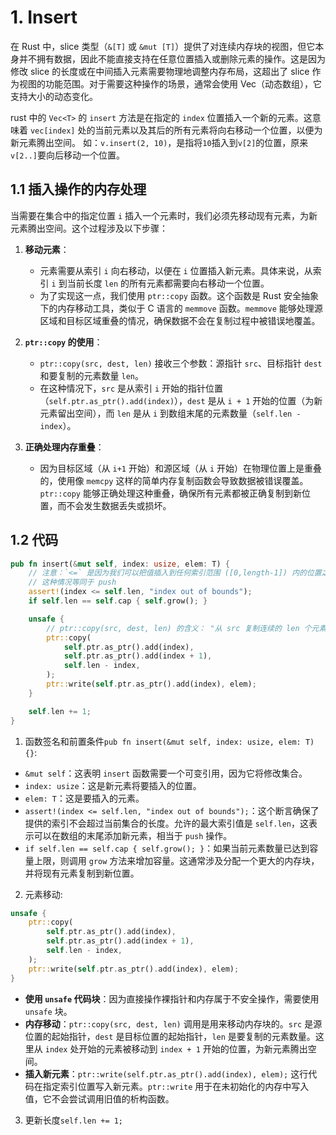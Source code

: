 # 1. Insert

在 Rust 中，slice 类型（`&[T]` 或 `&mut [T]`）提供了对连续内存块的视图，但它本身并不拥有数据，因此不能直接支持在任意位置插入或删除元素的操作。这是因为修改 slice 的长度或在中间插入元素需要物理地调整内存布局，这超出了 slice 作为视图的功能范围。对于需要这种操作的场景，通常会使用 Vec<T>（动态数组），它支持大小的动态变化。

rust 中的 `Vec<T>` 的 `insert` 方法是在指定的 `index` 位置插入一个新的元素。这意味着 `vec[index]` 处的当前元素以及其后的所有元素将向右移动一个位置，以便为新元素腾出空间。
如：`v.insert(2, 10)`，是指将`10`插入到`v[2]`的位置，原来`v[2..]`要向后移动一个位置。

## 1.1 插入操作的内存处理

当需要在集合中的指定位置 `i` 插入一个元素时，我们必须先移动现有元素，为新元素腾出空间。这个过程涉及以下步骤：

1. **移动元素**：

   - 元素需要从索引 `i` 向右移动，以便在 `i` 位置插入新元素。具体来说，从索引 `i` 到当前长度 `len` 的所有元素都需要向右移动一个位置。
   - 为了实现这一点，我们使用 `ptr::copy` 函数。这个函数是 Rust 安全抽象下的内存移动工具，类似于 C 语言的 `memmove` 函数。`memmove` 能够处理源区域和目标区域重叠的情况，确保数据不会在复制过程中被错误地覆盖。

2. **`ptr::copy` 的使用**：

   - `ptr::copy(src, dest, len)` 接收三个参数：源指针 `src`、目标指针 `dest` 和要复制的元素数量 `len`。
   - 在这种情况下，`src` 是从索引 `i` 开始的指针位置（`self.ptr.as_ptr().add(index)`），`dest` 是从 `i + 1` 开始的位置（为新元素留出空间），而 `len` 是从 `i` 到数组末尾的元素数量（`self.len - index`）。

3. **正确处理内存重叠**：
   - 因为目标区域（从 `i+1` 开始）和源区域（从 `i` 开始）在物理位置上是重叠的，使用像 `memcpy` 这样的简单内存复制函数会导致数据被错误覆盖。`ptr::copy` 能够正确处理这种重叠，确保所有元素都被正确复制到新位置，而不会发生数据丢失或损坏。

## 1.2 代码

```rust
pub fn insert(&mut self, index: usize, elem: T) {
    // 注意：`<=` 是因为我们可以把值插入到任何索引范围 ([0,length-1]) 内的位置之后
    // 这种情况等同于 push
    assert!(index <= self.len, "index out of bounds");
    if self.len == self.cap { self.grow(); }

    unsafe {
        // ptr::copy(src, dest, len) 的含义： "从 src 复制连续的 len 个元素到 dst "
        ptr::copy(
            self.ptr.as_ptr().add(index),
            self.ptr.as_ptr().add(index + 1),
            self.len - index,
        );
        ptr::write(self.ptr.as_ptr().add(index), elem);
    }

    self.len += 1;
}
```

1. 函数签名和前置条件`pub fn insert(&mut self, index: usize, elem: T) {}`:

- `&mut self`：这表明 `insert` 函数需要一个可变引用，因为它将修改集合。
- `index: usize`：这是新元素将要插入的位置。
- `elem: T`：这是要插入的元素。
- `assert!(index <= self.len, "index out of bounds");`：这个断言确保了提供的索引不会超过当前集合的长度。允许的最大索引值是 `self.len`，这表示可以在数组的末尾添加新元素，相当于 `push` 操作。
- `if self.len == self.cap { self.grow(); }`：如果当前元素数量已达到容量上限，则调用 `grow` 方法来增加容量。这通常涉及分配一个更大的内存块，并将现有元素复制到新位置。

2. 元素移动:

```rust
unsafe {
    ptr::copy(
        self.ptr.as_ptr().add(index),
        self.ptr.as_ptr().add(index + 1),
        self.len - index,
    );
    ptr::write(self.ptr.as_ptr().add(index), elem);
}
```

- **使用 `unsafe` 代码块**：因为直接操作裸指针和内存属于不安全操作，需要使用 `unsafe` 块。
- **内存移动**：`ptr::copy(src, dest, len)` 调用是用来移动内存块的。`src` 是源位置的起始指针，`dest` 是目标位置的起始指针，`len` 是要复制的元素数量。这里从 `index` 处开始的元素被移动到 `index + 1` 开始的位置，为新元素腾出空间。
- **插入新元素**：`ptr::write(self.ptr.as_ptr().add(index), elem);` 这行代码在指定索引位置写入新元素。`ptr::write` 用于在未初始化的内存中写入值，它不会尝试调用旧值的析构函数。

3. 更新长度`self.len += 1;`
